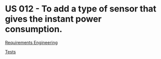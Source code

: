 # US 012 - To add a type of sensor that gives the instant power consumption.

[Requirements Engineering](01.requirements-engineering/us24requirements.md)

[Tests](02.tests/us24tests.md)